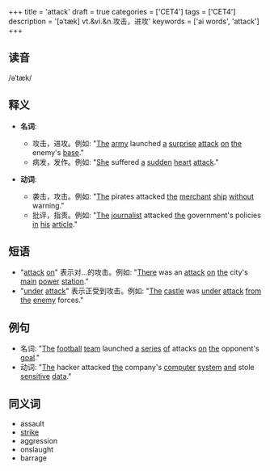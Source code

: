 +++
title = 'attack'
draft = true
categories = ['CET4']
tags = ['CET4']
description = '[əˈtæk] vt.&vi.&n.攻击，进攻'
keywords = ['ai words', 'attack']
+++

## 读音
/əˈtæk/

## 释义
- **名词**: 
    - 攻击，进攻。例如: "[The](/post/the/) [army](/post/army/) launched [a](/post/a/) [surprise](/post/surprise/) [attack](/post/attack/) [on](/post/on/) [the](/post/the/) enemy's [base](/post/base/)."
    - 病发，发作。例如: "[She](/post/she/) suffered [a](/post/a/) [sudden](/post/sudden/) [heart](/post/heart/) [attack](/post/attack/)."
  
- **动词**:
    - 袭击，攻击。例如: "[The](/post/the/) pirates attacked [the](/post/the/) [merchant](/post/merchant/) [ship](/post/ship/) [without](/post/without/) warning."
    - 批评，指责。例如: "[The](/post/the/) [journalist](/post/journalist/) attacked [the](/post/the/) government's policies [in](/post/in/) [his](/post/his/) [article](/post/article/)."

## 短语
- "[attack](/post/attack/) [on](/post/on/)" 表示对...的攻击。例如: "[There](/post/there/) was an [attack](/post/attack/) [on](/post/on/) [the](/post/the/) city's [main](/post/main/) [power](/post/power/) [station](/post/station/)."
- "[under](/post/under/) [attack](/post/attack/)" 表示正受到攻击。例如: "[The](/post/the/) [castle](/post/castle/) was [under](/post/under/) [attack](/post/attack/) [from](/post/from/) [the](/post/the/) [enemy](/post/enemy/) forces."

## 例句
- 名词: "[The](/post/the/) [football](/post/football/) [team](/post/team/) launched [a](/post/a/) [series](/post/series/) [of](/post/of/) attacks [on](/post/on/) [the](/post/the/) opponent's [goal](/post/goal/)."
- 动词: "[The](/post/the/) hacker attacked [the](/post/the/) company's [computer](/post/computer/) [system](/post/system/) [and](/post/and/) stole [sensitive](/post/sensitive/) [data](/post/data/)."

## 同义词
- assault
- [strike](/post/strike/)
- aggression
- onslaught
- barrage
